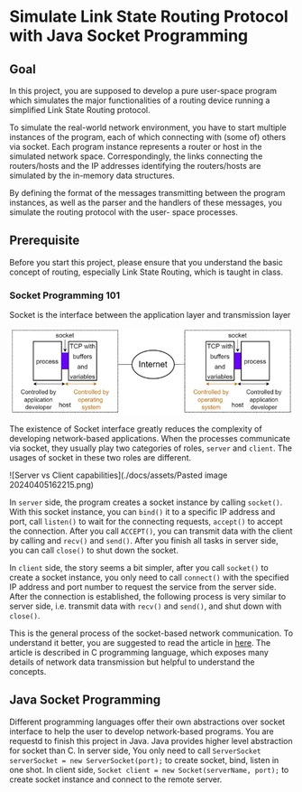 # Simulate Link State Routing Protocol with Java Socket Programming

## Goal

In this project, you are supposed to develop a pure user-space program which simulates the
major functionalities of a routing device running a simplified Link State Routing protocol.

To simulate the real-world network environment, you have to start multiple instances of the
program, each of which connecting with (some of) others via socket. Each program instance
represents a router or host in the simulated network space. Correspondingly, the links
connecting the routers/hosts and the IP addresses identifying the routers/hosts are simulated
by the in-memory data structures.

By defining the format of the messages transmitting between the program instances, as well as
the parser and the handlers of these messages, you simulate the routing protocol with the user-
space processes.

## Prerequisite

Before you start this project, please ensure that you understand the basic concept of routing, especially Link State Routing, which is taught in class.

### Socket Programming 101

Socket is the interface between the application layer and transmission layer

![Graph of socket programming](./docs/assets/socket_description.png)

The existence of Socket interface greatly reduces the complexity of developing network-based
applications. When the processes communicate via socket, they usually play two categories of
roles, `server` and `client`. The usages of socket in these two roles are different.

![Server vs Client capabilities](./docs/assets/Pasted image 20240405162215.png)

In `server` side, the program creates a socket instance by calling `socket()`. With this socket instance, you can `bind()` it to a specific IP address and port, call `listen()` to wait for the connecting requests, `accept()` to accept the connection. After you call `ACCEPT()`, you can transmit data with the client by calling and `recv()` and `send()`. After you finish all tasks in server side, you can call `close()` to shut down the socket.

In `client` side, the story seems a bit simpler, after you call `socket()` to create a socket instance, you only need to call `connect()` with the specified IP address and port number to request the service from the server side. After the connection is established, the following process is very similar to server side, i.e. transmit data with `recv()` and `send()`, and shut down with `close()`. 

This is the general process of the socket-based network communication. To understand it better, you are suggested to read the article in [here](http://gnosis.cx/publish/programming/sockets.html). The article is described in C programming language, which exposes many details of network data transmission but helpful to understand the concepts.

## Java Socket Programming

Different programming languages offer their own abstractions over socket interface to help the user to develop network-based programs. You are requestd to finish this project in Java. Java provides higher level abstraction for socket than C. In server side, You only need to call `ServerSocket serverSocket = new ServerSocket(port);` to create socket, bind, listen in one shot. In client side, `Socket client = new Socket(serverName, port);` to create socket instance and connect to the remote server.
